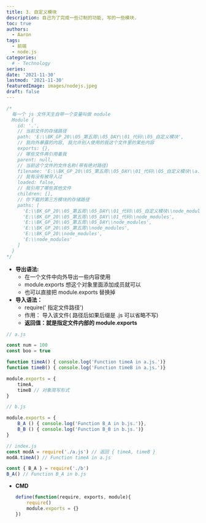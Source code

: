 ```yaml
---
title: 3. 自定义模块
description: 自己为了完成一些订制的功能, 写的一些模块.
toc: true
authors:
  - Aaron
tags:
  - 前端
  - node.js
categories:
  # - Technology
series:
date: '2021-11-30'
lastmod: '2021-11-30'
featuredImage: images/nodejs.jpeg
draft: false
---
```


```js
/*
  每一个 js 文件天生自带一个变量叫做 module
  Module {
    id: '.',
    // 当前文件的存储路径
    path: 'E:\\BK_GP_20\\05_第五周\\05_DAY\\01_代码\\05_自定义模块',
    // 我向外暴露的内容, 我允许别人使用的我这个文件里的某些内容
    exports: {},
    // 哪些文件再引用着我
    parent: null,
    // 当前这个文件的文件名称(带有绝对路径)
    filename: 'E:\\BK_GP_20\\05_第五周\\05_DAY\\01_代码\\05_自定义模块\\a.js',
    // 我有没有被导入过
    loaded: false,
    // 我引用了哪些其他文件
    children: [],
    // 你下载的第三方模块的存储路径
    paths: [
      'E:\\BK_GP_20\\05_第五周\\05_DAY\\01_代码\\05_自定义模块\\node_modules',
      'E:\\BK_GP_20\\05_第五周\\05_DAY\\01_代码\\node_modules',
      'E:\\BK_GP_20\\05_第五周\\05_DAY\\node_modules',
      'E:\\BK_GP_20\\05_第五周\\node_modules',
      'E:\\BK_GP_20\\node_modules',
      'E:\\node_modules'
    ]
  }
*/

```

- **导出语法:**
  - 在一个文件中向外导出一些内容使用
  - module.exports 想这个对象里面添加成员就可以
  - 也可以直接把 module.exports 替换掉
- **导入语法：**
  - require(' 指定文件路径')
  - 作用： 导入该文件( 路径后如果后缀是 .js 可以省略不写)
  - **返回值：就是指定文件内部的 module.exports**

```js
// a.js

const num = 100
const boo = true

function timeA() { console.log('Function timeA in a.js.')}
function timeB() { console.log('Function timeB in a.js.')}

module.exports = {
    timeA,
    timeB // 对象简写形式
}

// b.js

module.exports = {
    B_A () { console.log('Function B_A in b.js.')},
    B_B () { console.log('Function B_B in b.js.')}
}

// index.js
const modA = require('./a.js') // 返回 { timeA, timeB }
modA.timeA() // Function timeA in a.js

const { B_A } = require('./b')
B_A() // Function B_A in b.js
```

- **CMD**

  ```js
  define(function(require, exports, module){
      require()
      module.exports = {}
  }) 
  ```

  